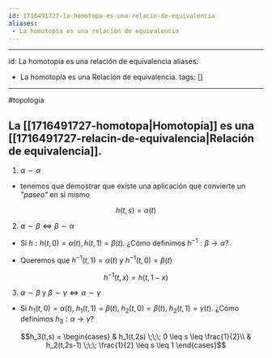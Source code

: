 ```yaml
---
id: 1716491727-la-homotopa-es-una-relacin-de-equivalencia
aliases:
 - La homotopía es una relación de equivalencia
---
```


---
id: La homotopía es una relación de equivalencia
aliases:
  - La homotopía es una Relación de equivalencia.
tags: []
---

#topología 

## La [[1716491727-homotopa|Homotopía]] es una [[1716491727-relacin-de-equivalencia|Relación de equivalencia]].

1. $\alpha \sim \alpha$

- tenemos que demostrar que existe una aplicación que convierte un *"paseo"* en si mismo

$$h(t,s) = \alpha(t)$$

2. $\alpha \sim \beta \Longleftrightarrow \beta \sim \alpha$

- Si $h:h(t,0)=\alpha(t), h(t,1) = \beta(t)$. ¿Cómo definimos $h^{-1}:\beta \rightarrow \alpha$?

- Queremos que $h^{-1}(t,1) = \alpha(t)$ y $h^{-1}(t,0) = \beta(t)$

$$h^{-1}(t,x) = h(t,1-x)$$

3. $\alpha \sim \beta$ y $\beta \sim \gamma \Longleftrightarrow \alpha \sim \gamma$

- Si $h_1(t,0) = \alpha(t), \; h_1(t,1) = \beta(t), \; h_2(t,0) = \beta(t), \; h_2(t,1) = \gamma(t)$. ¿Cómo definimos $h_3:\alpha \rightarrow \gamma$?

$$h_3(t,s) = \begin{cases}
	& h_1(t,2s) \;\;\; 0 \leq s \leq \frac{1}{2}\\
	& h_2(t,2s-1) \;\;\; \frac{1}{2} \leq s \leq 1
\end{cases}$$
